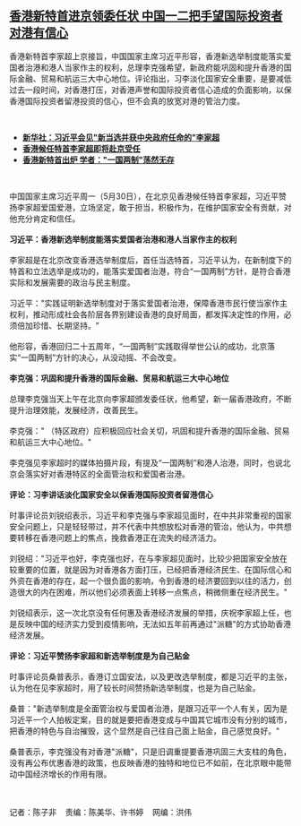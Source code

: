 <!--1653924985000-->
[香港新特首进京领委任状  中国一二把手望国际投资者对港有信心](https://www.rfa.org/mandarin/yataibaodao/gangtai/ec-05302022111335.html)
------

<p>香港新特首李家超上京接旨，中国国家主席习近平形容，香港新选举制度能落实爱国者治港和港人当家作主的权利，总理李克强希望，新政府能巩固和提升香港的国际金融、贸易和航运三大中心地位。评论指出，习李淡化国家安全重要，是要减低过去一段时间，对香港打压，对香港声誉和国际投资者信心造成的负面影响，以保香港国际投资者留港投资的信心，但不会真的放宽对港的管治力度。  </p><p><br/></p><ul><li><a href="https://www.rfa.org/mandarin/Xinwen/4-05302022092557.html"><strong>新华社：习近平会见"新当选并获中央政府任命的"李家超</strong></a></li><li><strong><a href="https://www.rfa.org/mandarin/Xinwen/7-05272022133856.html">香港候任特首李家超即将赴京受任</a></strong></li><li><strong><a href="https://www.rfa.org/mandarin/yataibaodao/gangtai/hcm1-05092022080949.html">香港新特首出炉 学者："一国两制"荡然无存</a></strong></li></ul><p><br/></p><p>中国国家主席习近平周一（5月30日），在北京见香港候任特首李家超，习近平赞扬李家超爱国爱港，立场坚定，敢于担当，积极作为，在维护国家安全有贡献，对他充分肯定和信任。<br/><br/><strong>习近平：香港新选举制度能落实爱国者治港和港人当家作主的权利</strong><strong><br/></strong><br/>李家超是在北京改变香港选举制度后，首任当选特首，习近平认为，在新制度下的特首和立法选举是成功的，能落实爱国者治港，符合“一国两制”方针，是符合香港实际和发展需要的政治与民主制度。<br/><br/>习近平："实践证明新选举制度对于落实爱国者治港，保障香港市民行使当家作主权利，推动形成社会各阶层各界别建设香港的良好局面，都发挥决定性的作用，必须倍加珍惜、长期坚持。"<br/><br/>他形容，香港回归二十五周年，“一国两制”实践取得举世公认的成功，北京落实“一国两制”方针的决心，从没动摇、不会改变。<br/><br/><strong>李克强：巩固和提升香港的国际金融、贸易和航运三大中心地位</strong><br/><br/>总理李克强当天上午在北京向李家超颁发委任状，他希望，新一届香港政府，不断提升治理效能，发展经济，改善民生。<br/><br/>李克强：" （特区政府）应积极回应社会关切，巩固和提升香港的国际金融、贸易和航运三大中心地位。"<br/><br/>李克强见李家超时的媒体拍摄片段，有提及“一国两制”和港人治港，同时，也说北京会落实好对香港特区的全面管治权和爱国者治港。<br/><br/><strong>评论：习李讲话淡化国家安全以保香港国际投资者留港信心</strong><strong>  <br/></strong><br/>时事评论员刘锐绍表示，习近平和李克强与李家超见面时，在中共非常重视的国家安全问题上，只是轻轻带过，并不代表中共想放松对香港的管治，他认为，中共想要转移在香港问题上的焦点，挽救香港正在流失的经济活力。<br/><br/>刘锐绍："习近平也好，李克强也好，在与李家超见面时，比较少把国家安全放在较重要的位置，就是因为对香港各方面打压，已经把香港经济民生、在国际信心和外资在香港的存在，起一个很负面的影响，令到香港的经济要回到以往的活力，创造很大的内在困难，所以他们必须表面上转移一点焦点，稍微侧重在经济民生。"<br/><br/>刘锐绍表示，这一次北京没有任何惠及香港经济发展的举措，庆祝李家超上任，也是反映中国的经济实力受到疫情影响，无法如五年前再通过"派糖"的方式协助香港经济发展。<br/><br/><strong>评论：习近平赞扬李家超和新选举制度是为自己贴金</strong><br/><br/>时事评论员桑普表示，香港订立国安法，以及更改选举制度，都是习近平的主张，认为他在见李家超时，用了较长时间赞扬新选举制度，也是为自己贴金。<br/><br/>桑普："新选举制度是全面管治权与爱国者治港，是跟习近平一个人有关，因为是习近平一个人拍板定案，目的就是要把香港变成与中国其它城市没有分别的城市，把香港的特色与自治摧毁，这个显然是自己往自己面上贴金，自己感觉良好。"<br/><br/>桑普表示，李克强没有对香港"派糖"，只是旧调重提要香港巩固三大支柱的角色，没有再公布优惠香港的政策，也反映香港的独特和地位已不如前，在北京眼中能带动中国经济增长的作用有限。<br/></p><p><br/><br/>记者：陈子非    责编：陈美华、许书婷    网编：洪伟</p>
